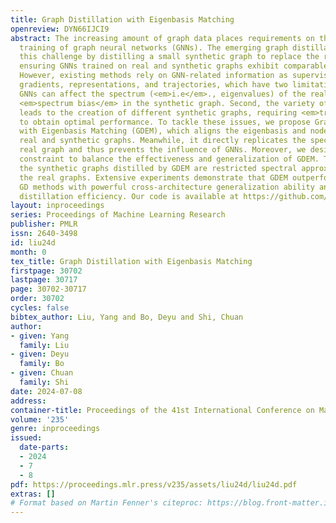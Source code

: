 ```yaml
---
title: Graph Distillation with Eigenbasis Matching
openreview: DYN66IJCI9
abstract: The increasing amount of graph data places requirements on the efficient
  training of graph neural networks (GNNs). The emerging graph distillation (GD) tackles
  this challenge by distilling a small synthetic graph to replace the real large graph,
  ensuring GNNs trained on real and synthetic graphs exhibit comparable performance.
  However, existing methods rely on GNN-related information as supervision, including
  gradients, representations, and trajectories, which have two limitations. First,
  GNNs can affect the spectrum (<em>i.e</em>., eigenvalues) of the real graph, causing
  <em>spectrum bias</em> in the synthetic graph. Second, the variety of GNN architectures
  leads to the creation of different synthetic graphs, requiring <em>traversal</em>
  to obtain optimal performance. To tackle these issues, we propose Graph Distillation
  with Eigenbasis Matching (GDEM), which aligns the eigenbasis and node features of
  real and synthetic graphs. Meanwhile, it directly replicates the spectrum of the
  real graph and thus prevents the influence of GNNs. Moreover, we design a discrimination
  constraint to balance the effectiveness and generalization of GDEM. Theoretically,
  the synthetic graphs distilled by GDEM are restricted spectral approximations of
  the real graphs. Extensive experiments demonstrate that GDEM outperforms state-of-the-art
  GD methods with powerful cross-architecture generalization ability and significant
  distillation efficiency. Our code is available at https://github.com/liuyang-tian/GDEM.
layout: inproceedings
series: Proceedings of Machine Learning Research
publisher: PMLR
issn: 2640-3498
id: liu24d
month: 0
tex_title: Graph Distillation with Eigenbasis Matching
firstpage: 30702
lastpage: 30717
page: 30702-30717
order: 30702
cycles: false
bibtex_author: Liu, Yang and Bo, Deyu and Shi, Chuan
author:
- given: Yang
  family: Liu
- given: Deyu
  family: Bo
- given: Chuan
  family: Shi
date: 2024-07-08
address:
container-title: Proceedings of the 41st International Conference on Machine Learning
volume: '235'
genre: inproceedings
issued:
  date-parts:
  - 2024
  - 7
  - 8
pdf: https://proceedings.mlr.press/v235/assets/liu24d/liu24d.pdf
extras: []
# Format based on Martin Fenner's citeproc: https://blog.front-matter.io/posts/citeproc-yaml-for-bibliographies/
---
```

